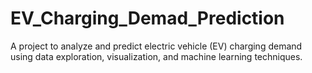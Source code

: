# EV_Charging_Demad_Prediction
A project to analyze and predict electric vehicle (EV) charging demand using data exploration, visualization, and machine learning techniques.
